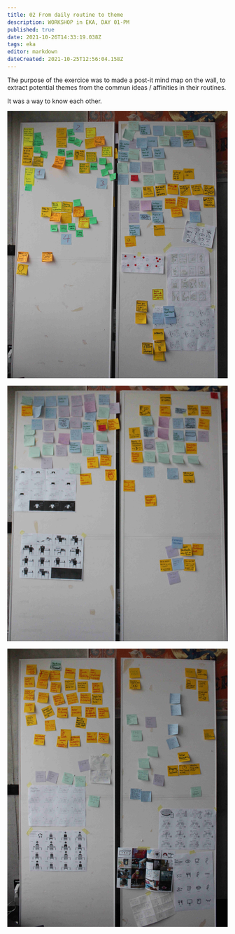 ```yaml
---
title: 02 From daily routine to theme
description: WORKSHOP in EKA, DAY 01-PM
published: true
date: 2021-10-26T14:33:19.038Z
tags: eka
editor: markdown
dateCreated: 2021-10-25T12:56:04.158Z
---
```


The purpose of the exercice was to made a post-it mind map on the wall, to extract potential themes from the commun ideas / affinities in their routines.  

It was a way to know each other.

![post-it-doc-pm3.jpg](/post-it-doc-pm3.jpg)

![post-it-doc-pm2.jpg](/post-it-doc-pm2.jpg)

![post-it-doc-pm1.jpg](/post-it-doc-pm1.jpg)